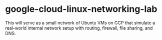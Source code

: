 # google-cloud-linux-networking-lab

This will serve as a small network of Ubuntu VMs on GCP that simulate a real-world internal network setup with routing, firewall, file sharing, and DNS.
